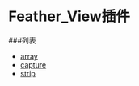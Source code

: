 Feather_View插件
======================

###列表

* [array](./feather_view_plugin_array.md)
* [capture](./feather_view_plugin_capture.md)
* [strip](./feather_view_plugin_strip.md)
